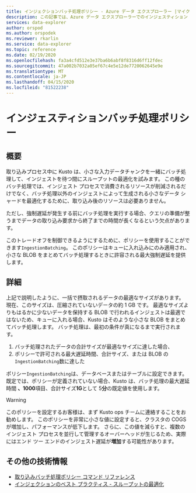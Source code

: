 ```yaml
---
title: インジェクションバッチ処理ポリシー - Azure データ エクスプローラー |マイクロソフトドキュメント
description: この記事では、Azure データ エクスプローラーでのインジェスティション バッチ処理ポリシーについて説明します。
services: data-explorer
author: orspod
ms.author: orspodek
ms.reviewer: rkarlin
ms.service: data-explorer
ms.topic: reference
ms.date: 02/19/2020
ms.openlocfilehash: fa3a4cfd512e3e37ba6b6abf8f8316d6ff12fdec
ms.sourcegitcommit: 47a002b7032a05ef67c4e5e12de7720062645e9e
ms.translationtype: MT
ms.contentlocale: ja-JP
ms.lasthandoff: 04/15/2020
ms.locfileid: "81522238"
---
```

# <a name="ingestionbatching-policy"></a>インジェスティションバッチ処理ポリシー

## <a name="overview"></a>概要

取り込みプロセス中に Kusto は、小さな入力データチャンクを一緒にバッチ処理して、インジェストを待つ間にスループットの最適化を試みます。
この種のバッチ処理では、インジェスト プロセスで消費されるリソースが削減されるだけでなく、バッチ処理以外のインジェストによって生成される小さなデータ シャードを最適化するために、取り込み後のリソースは必要ありません。

ただし、強制遅延が発生する前にバッチ処理を実行する場合、クエリの準備が整うまでデータの取り込み要求から終了までの時間が長くなるという欠点があります。

このトレードオフを制御できるようにするために、ポリシーを使用することができます`IngestionBatching`。
このポリシーはキューに入れ込みにのみ適用され、小さな BLOB をまとめてバッチ処理するときに許容される最大強制遅延を提供します。

## <a name="details"></a>詳細

上記で説明したように、一括で摂取されるデータの最適なサイズがあります。
現在、このサイズは、圧縮されていないデータの約 1 GB です。 最適なサイズよりもはるかに少ないデータを保持する BLOB で行われるインジェストは最適ではないため、キューに入れる場合、Kusto はそのような小さな BLOB をまとめてバッチ処理します。 バッチ処理は、最初の条件が真になるまで実行されます。

1. バッチ処理されたデータの合計サイズが最適なサイズに達した場合、
2. ポリシーで許可される最大遅延時間、合計サイズ、または BLOB の`IngestionBatching`数に達した

ポリシー`IngestionBatching`は、データベースまたはテーブルに設定できます。 既定では、ポリシーが定義されていない場合、Kusto は、バッチ処理の最大遅延時間 **、1000**項目、合計サイズ**1G**として 5**分**の既定値を使用します。

> [!WARNING]
> このポリシーを設定するお客様は、まず Kusto ops チームに連絡することをお勧めします。 このポリシーを非常に小さな値に設定すると、クラスタの COGS が増加し、パフォーマンスが低下します。 さらに、この値を減らすと、複数のインジェスト プロセスを並行して管理するオーバーヘッドが生じるため、実際にはエンド ツー エンドのインジェスト遅延が**増加**する可能性があります。

## <a name="additional-resources"></a>その他の技術情報

* [取り込みバッチ処理ポリシー コマンド リファレンス](../management/batching-policy.md)
* [インジェクションのベスト プラクティス - スループットの最適化](../api/netfx/kusto-ingest-best-practices.md#optimizing-for-throughput)